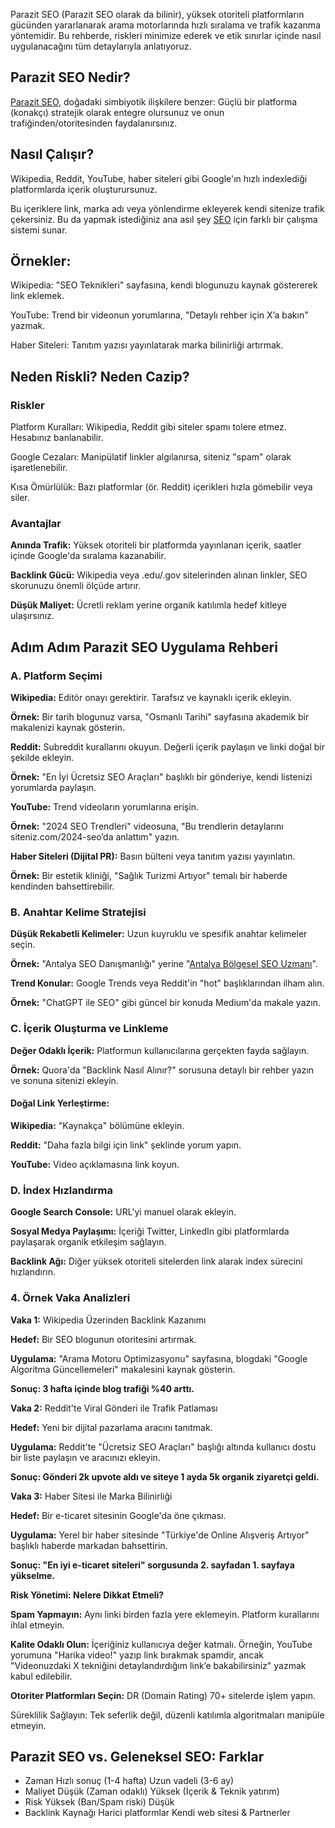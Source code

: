Parazit SEO (Parazit SEO olarak da bilinir), yüksek otoriteli platformların gücünden yararlanarak arama motorlarında hızlı sıralama ve trafik kazanma yöntemidir. Bu rehberde, riskleri minimize ederek ve etik sınırlar içinde nasıl uygulanacağını tüm detaylarıyla anlatıyoruz.

<h2>Parazit SEO Nedir?</h2>

[Parazit SEO](https://ahmetabic.com/parazit-seo/ "Parazit SEO"), doğadaki simbiyotik ilişkilere benzer: Güçlü bir platforma (konakçı) stratejik olarak entegre olursunuz ve onun trafiğinden/otoritesinden faydalanırsınız.

<h2>Nasıl Çalışır?</h2>

Wikipedia, Reddit, YouTube, haber siteleri gibi Google'ın hızlı indexlediği platformlarda içerik oluşturursunuz.

Bu içeriklere link, marka adı veya yönlendirme ekleyerek kendi sitenize trafik çekersiniz. Bu da yapmak istediğiniz ana asıl şey [SEO](https://ahmetabic.com/seo/ "SEO Hizmetleri") için farklı bir çalışma sistemi sunar.

<h2>Örnekler:</h2>

Wikipedia: "SEO Teknikleri" sayfasına, kendi blogunuzu kaynak göstererek link eklemek.

YouTube: Trend bir videonun yorumlarına, "Detaylı rehber için X’a bakın" yazmak.

Haber Siteleri: Tanıtım yazısı yayınlatarak marka bilinirliği artırmak.

<h2>Neden Riskli? Neden Cazip?</h2>

<h3>Riskler</h3>

Platform Kuralları: Wikipedia, Reddit gibi siteler spamı tolere etmez. Hesabınız banlanabilir.

Google Cezaları: Manipülatif linkler algılanırsa, siteniz "spam" olarak işaretlenebilir.

Kısa Ömürlülük: Bazı platformlar (ör. Reddit) içerikleri hızla gömebilir veya siler.

<h3>Avantajlar</h3>

**Anında Trafik:** Yüksek otoriteli bir platformda yayınlanan içerik, saatler içinde Google'da sıralama kazanabilir.

**Backlink Gücü:** Wikipedia veya .edu/.gov sitelerinden alınan linkler, SEO skorunuzu önemli ölçüde artırır.

**Düşük Maliyet:** Ücretli reklam yerine organik katılımla hedef kitleye ulaşırsınız.

<h2>Adım Adım Parazit SEO Uygulama Rehberi</h2>

<h3>A. Platform Seçimi</h3>

**Wikipedia:** Editör onayı gerektirir. Tarafsız ve kaynaklı içerik ekleyin.

**Örnek:** Bir tarih blogunuz varsa, "Osmanlı Tarihi" sayfasına akademik bir makalenizi kaynak gösterin.

**Reddit:** Subreddit kurallarını okuyun. Değerli içerik paylaşın ve linki doğal bir şekilde ekleyin.

**Örnek:** "En İyi Ücretsiz SEO Araçları" başlıklı bir gönderiye, kendi listenizi yorumlarda paylaşın.

**YouTube:** Trend videoların yorumlarına erişin.

**Örnek:** "2024 SEO Trendleri" videosuna, "Bu trendlerin detaylarını siteniz.com/2024-seo’da anlattım" yazın.

**Haber Siteleri (Dijital PR):** Basın bülteni veya tanıtım yazısı yayınlatın.

**Örnek:** Bir estetik kliniği, "Sağlık Turizmi Artıyor" temalı bir haberde kendinden bahsettirebilir.

<h3>B. Anahtar Kelime Stratejisi</h3>

**Düşük Rekabetli Kelimeler:** Uzun kuyruklu ve spesifik anahtar kelimeler seçin.

**Örnek:** "Antalya SEO Danışmanlığı" yerine "[Antalya Bölgesel SEO Uzmanı](https://ahmetabic.com/seo/yerel/antalya/ "Antalya SEO Hizmeti")".

**Trend Konular:** Google Trends veya Reddit'in "hot" başlıklarından ilham alın.

**Örnek:** "ChatGPT ile SEO" gibi güncel bir konuda Medium'da makale yazın.

<h3>C. İçerik Oluşturma ve Linkleme</h3>

**Değer Odaklı İçerik:** Platformun kullanıcılarına gerçekten fayda sağlayın.

**Örnek:** Quora'da "Backlink Nasıl Alınır?" sorusuna detaylı bir rehber yazın ve sonuna sitenizi ekleyin.

<h4>Doğal Link Yerleştirme:</h4>

**Wikipedia:** "Kaynakça" bölümüne ekleyin.

**Reddit:** "Daha fazla bilgi için link" şeklinde yorum yapın.

**YouTube:** Video açıklamasına link koyun.

<h3>D. İndex Hızlandırma</h3>

**Google Search Console:** URL'yi manuel olarak ekleyin.

**Sosyal Medya Paylaşımı:** İçeriği Twitter, LinkedIn gibi platformlarda paylaşarak organik etkileşim sağlayın.

**Backlink Ağı:** Diğer yüksek otoriteli sitelerden link alarak index sürecini hızlandırın.

<h3>4. Örnek Vaka Analizleri</h3>

**Vaka 1:** Wikipedia Üzerinden Backlink Kazanımı

**Hedef:** Bir SEO blogunun otoritesini artırmak.

**Uygulama:** "Arama Motoru Optimizasyonu" sayfasına, blogdaki "Google Algoritma Güncellemeleri" makalesini kaynak gösterin.

**Sonuç: 3 hafta içinde blog trafiği %40 arttı.**

**Vaka 2:** Reddit'te Viral Gönderi ile Trafik Patlaması

**Hedef:** Yeni bir dijital pazarlama aracını tanıtmak.

**Uygulama:** Reddit'te "Ücretsiz SEO Araçları" başlığı altında kullanıcı dostu bir liste paylaşın ve aracınızı ekleyin.

**Sonuç: Gönderi 2k upvote aldı ve siteye 1 ayda 5k organik ziyaretçi geldi.**

**Vaka 3:** Haber Sitesi ile Marka Bilinirliği

**Hedef:** Bir e-ticaret sitesinin Google'da öne çıkması.

**Uygulama:** Yerel bir haber sitesinde "Türkiye'de Online Alışveriş Artıyor" başlıklı haberde markadan bahsettirin.

**Sonuç: "En iyi e-ticaret siteleri" sorgusunda 2. sayfadan 1. sayfaya yükselme.**

**Risk Yönetimi: Nelere Dikkat Etmeli?**

**Spam Yapmayın:** Aynı linki birden fazla yere eklemeyin. Platform kurallarını ihlal etmeyin.

**Kalite Odaklı Olun:** İçeriğiniz kullanıcıya değer katmalı. Örneğin, YouTube yorumuna "Harika video!" yazıp link bırakmak spamdir, ancak "Videonuzdaki X tekniğini detaylandırdığım link’e bakabilirsiniz" yazmak kabul edilebilir.

**Otoriter Platformları Seçin:** DR (Domain Rating) 70+ sitelerde işlem yapın.

Süreklilik Sağlayın: Tek seferlik değil, düzenli katılımla algoritmaları manipüle etmeyin.

<h2>Parazit SEO vs. Geleneksel SEO: Farklar</h2>

- Zaman	Hızlı sonuç (1-4 hafta)	Uzun vadeli (3-6 ay)
- Maliyet	Düşük (Zaman odaklı)	Yüksek (İçerik & Teknik yatırım)
- Risk	Yüksek (Ban/Spam riski)	Düşük
- Backlink Kaynağı	Harici platformlar	Kendi web sitesi & Partnerler
